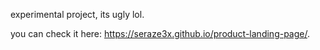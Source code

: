 experimental project, its ugly lol.

you can check it here:
https://seraze3x.github.io/product-landing-page/.
